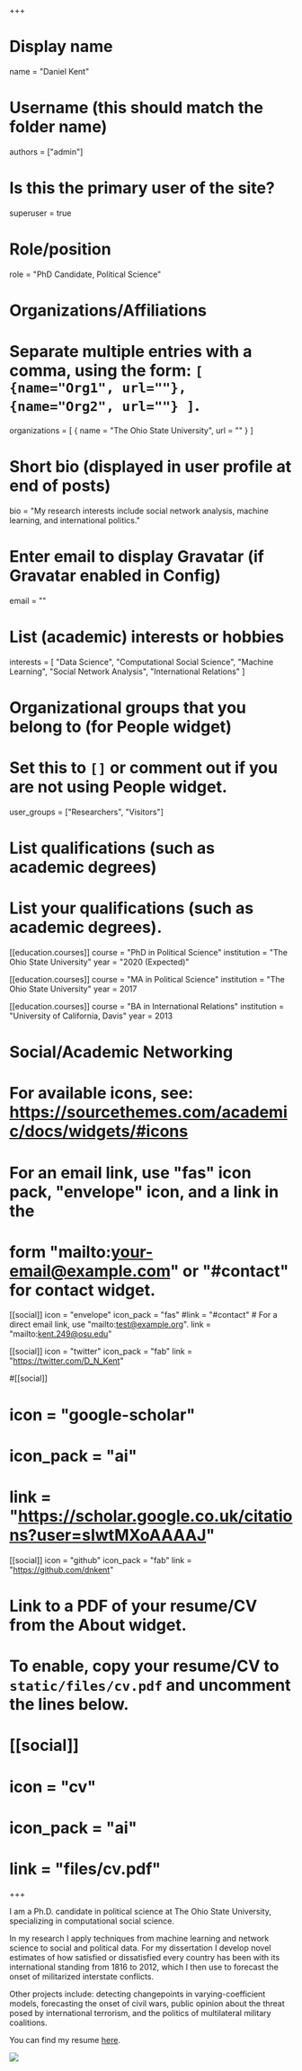 +++
# Display name
name = "Daniel Kent"

# Username (this should match the folder name)
authors = ["admin"]

# Is this the primary user of the site?
superuser = true

# Role/position
role = "PhD Candidate, Political Science"

# Organizations/Affiliations
#   Separate multiple entries with a comma, using the form: `[ {name="Org1", url=""}, {name="Org2", url=""} ]`.
organizations = [ { name = "The Ohio State University", url = "" } ]

# Short bio (displayed in user profile at end of posts)
bio = "My research interests include social network analysis, machine learning, and international politics."

# Enter email to display Gravatar (if Gravatar enabled in Config)
email = ""

# List (academic) interests or hobbies
interests = [
    "Data Science",
    "Computational Social Science",
    "Machine Learning",
    "Social Network Analysis",
    "International Relations"
]

# Organizational groups that you belong to (for People widget)
#   Set this to `[]` or comment out if you are not using People widget.
user_groups = ["Researchers", "Visitors"]

# List qualifications (such as academic degrees)
# List your qualifications (such as academic degrees).
[[education.courses]]
  course = "PhD in Political Science"
  institution = "The Ohio State University"
  year = "2020 (Expected)" 

[[education.courses]]
  course = "MA in Political Science"
  institution = "The Ohio State University"
  year = 2017

[[education.courses]]
  course = "BA in International Relations"
  institution = "University of California, Davis"
  year = 2013

# Social/Academic Networking
# For available icons, see: https://sourcethemes.com/academic/docs/widgets/#icons
#   For an email link, use "fas" icon pack, "envelope" icon, and a link in the
#   form "mailto:your-email@example.com" or "#contact" for contact widget.

[[social]]
  icon = "envelope"
  icon_pack = "fas"
  #link = "#contact"  # For a direct email link, use "mailto:test@example.org".
  link = "mailto:kent.249@osu.edu"

[[social]]
  icon = "twitter"
  icon_pack = "fab"
  link = "https://twitter.com/D_N_Kent"

#[[social]]
#  icon = "google-scholar"
#  icon_pack = "ai"
#  link = "https://scholar.google.co.uk/citations?user=sIwtMXoAAAAJ"

[[social]]
  icon = "github"
  icon_pack = "fab"
  link = "https://github.com/dnkent"

# Link to a PDF of your resume/CV from the About widget.
# To enable, copy your resume/CV to `static/files/cv.pdf` and uncomment the lines below.
# [[social]]
#   icon = "cv"
#   icon_pack = "ai"
#   link = "files/cv.pdf"

+++

I am a Ph.D. candidate in political science at The Ohio State University, specializing in computational social science.

In my research I apply techniques from machine learning and network science to social and political data. For my dissertation I develop novel estimates of how satisfied or dissatisfied every country has been with its international standing from 1816 to 2012, which I then use to forecast the onset of militarized interstate conflicts.

Other projects include: detecting changepoints in varying-coefficient models, forecasting the onset of civil wars, public opinion about the threat posed by international terrorism, and the politics of multilateral military coalitions.

You can find my resume [here](/files/kent_resume.pdf).

![](/img/MartinBehaim1492.png)